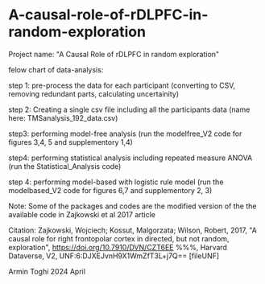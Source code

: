 # A-causal-role-of-rDLPFC-in-random-exploration

Project name:
"A Causal Role of rDLPFC in random exploration"

felow chart of data-analysis:

step 1: pre-process the data for each participant (converting to CSV, removing redundant parts, calculating uncertainity)

step 2: Creating a single csv file including all the participants data (name here: TMSanalysis_192_data.csv)

step3: performing model-free analysis (run the modelfree_V2 code for figures 3,4, 5 and supplementory 1,4)

step4: performing statistical analysis including repeated measure ANOVA (run the Statistical_Analysis code)

step 4: performing model-based with logistic rule model (run the modelbased_V2 code for figures 6,7 and supplementory 2, 3)

Note: Some of the packages and codes are the modified version of the the available code in Zajkowski et al 2017 article

Citation:
Zajkowski, Wojciech; Kossut, Malgorzata; Wilson, Robert, 2017, "A causal role for right frontopolar cortex in directed, but not random, exploration", https://doi.org/10.7910/DVN/CZT6EE
%%%, Harvard Dataverse, V2, UNF:6:DJXEJvnH9X1WmZfT3L+j7Q== [fileUNF]

Armin Toghi
2024
April
